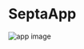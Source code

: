 # SeptaApp



![app image](https://github.com/Nephoros/SeptaApp/blob/master/Screen%20Shot%202020-04-30%20at%203.39.49%20PM.png)
